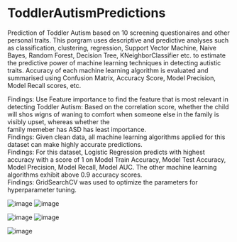 # ToddlerAutismPredictions

Prediction of Toddler Autism based on 10 screening questionaires and other personal traits. This porgram uses descriptive and predictive analyses such as classification, clustering, regression, Support Vector Machine, Naive Bayes, Random Forest, Decision Tree, KNeighborClassifier etc. to estimate the predictive power of machine learning techniques in detecting autistic traits. Accuracy of each machine learning algorithm is evaluated and summarised using Confusion Matrix, Accuracy Score, Model Precision, Model Recall scores, etc.

Findings: Use Feature importance to find the feature that is most relevant in detecting Toddler Autism:
          Based on the correlation score, whether the child will shos wigns of waning to comfort when someone else in the family is visibly upset, whereas whether the  
          family memeber has ASD has least importance.    
Findings: Given clean data, all machine learning algorithms applied for this dataset can make highly accurate predictions.    
Findings: For this dataset, Logistic Regression predicts with highest accuracy with a score of 1  on Model Train Accuracy, Model Test Accuracy, Model Precision,                    Model Recall, Model AUC. The other machine learning algorithms exhibit above 0.9 accuracy scores.    
Findings: GridSearchCV was used to optimize the parameters for hyperparameter tuning.

![image](https://user-images.githubusercontent.com/35645038/188266309-43d6cbe1-f542-4bae-a1fb-de4726c6a0d2.png)
![image](https://user-images.githubusercontent.com/35645038/188266951-ee3024dd-5c5f-46b3-83f0-1f335d4504bb.png)

![image](https://user-images.githubusercontent.com/35645038/188266397-e8bfb878-d8a1-4687-9798-ccd795af44f0.png)
![image](https://user-images.githubusercontent.com/35645038/188266491-06d1d114-a098-4bf9-88b4-e0539d17bae0.png)

![image](https://user-images.githubusercontent.com/35645038/188266345-0f201fee-afbb-4b43-b450-45c1c62002c5.png)

